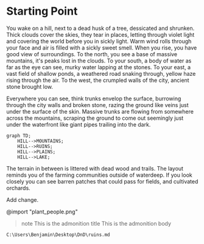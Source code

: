 # Starting Point


You wake on a hill, next to a dead husk of a tree, dessicated and shrunken. Thick clouds cover the skies, they tear in places, letting through violet light and covering the world before you in sickly light. Warm wind rolls through your face and air is filled with a sickly sweet smell. When you rise, you have good view of surroundings. To the north, you see a base of massive mountains, it's peaks lost in the clouds.
To your south, a body of water as far as the eye can see, murky water lapping at the stones.
To your east, a vast field of shallow ponds, a weathered road snaking through, yellow haze rising through the air.
To the west, the crumpled walls of the city, ancient stone brought low.

Everywhere you can see, think trunks envelop the surface, burrowing through the city walls and broken stone, razing the ground like veins just under the surface of the skin. Massive trunks are flowing from somewhere across the mountains, scraping the ground to come out seemingly just under the waterfront like giant pipes trailing into the dark.

```mermaid
graph TD;
    HILL-->MOUNTAINS;
    HILL-->RUINS;
    HILL-->PLAINS;
    HILL-->LAKE;

```

The terrain in between is littered with dead wood and trails. The layout reminds you of the farming communities outside of waterdeep. If you look closely you can see barren patches that could pass for fields, and cultivated orchards.

Add change.


@import "plant_people.png"

> note This is the admonition title
> This is the admonition body

    C:\Users\Benjamin\Desktop\DnD\ruins.md

    
